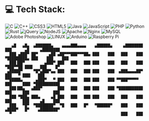 # 💻 Tech Stack:
![C](https://img.shields.io/badge/c-%2300599C.svg?style=for-the-badge&logo=c&logoColor=white) ![C++](https://img.shields.io/badge/c++-%2300599C.svg?style=for-the-badge&logo=c%2B%2B&logoColor=white) ![CSS3](https://img.shields.io/badge/css3-%231572B6.svg?style=for-the-badge&logo=css3&logoColor=white) ![HTML5](https://img.shields.io/badge/html5-%23E34F26.svg?style=for-the-badge&logo=html5&logoColor=white) ![Java](https://img.shields.io/badge/java-%23ED8B00.svg?style=for-the-badge&logo=java&logoColor=white) ![JavaScript](https://img.shields.io/badge/javascript-%23323330.svg?style=for-the-badge&logo=javascript&logoColor=%23F7DF1E) ![PHP](https://img.shields.io/badge/php-%23777BB4.svg?style=for-the-badge&logo=php&logoColor=white) ![Python](https://img.shields.io/badge/python-3670A0?style=for-the-badge&logo=python&logoColor=ffdd54) ![Rust](https://img.shields.io/badge/rust-%23000000.svg?style=for-the-badge&logo=rust&logoColor=white) ![jQuery](https://img.shields.io/badge/jquery-%230769AD.svg?style=for-the-badge&logo=jquery&logoColor=white) ![NodeJS](https://img.shields.io/badge/node.js-6DA55F?style=for-the-badge&logo=node.js&logoColor=white) ![Apache](https://img.shields.io/badge/apache-%23D42029.svg?style=for-the-badge&logo=apache&logoColor=white) ![Nginx](https://img.shields.io/badge/nginx-%23009639.svg?style=for-the-badge&logo=nginx&logoColor=white) ![MySQL](https://img.shields.io/badge/mysql-%2300f.svg?style=for-the-badge&logo=mysql&logoColor=white) ![Adobe Photoshop](https://img.shields.io/badge/adobephotoshop-%2331A8FF.svg?style=for-the-badge&logo=adobephotoshop&logoColor=white) ![LINUX](https://img.shields.io/badge/Linux-FCC624?style=for-the-badge&logo=linux&logoColor=black) ![Arduino](https://img.shields.io/badge/-Arduino-00979D?style=for-the-badge&logo=Arduino&logoColor=white) ![Raspberry Pi](https://img.shields.io/badge/-RaspberryPi-C51A4A?style=for-the-badge&logo=Raspberry-Pi)

```
   ▄█   ▄█▄  ▄███████▄    ▄▄▄▄███▄▄▄▄    ▄██████▄     ▄████████     ███      ▄█     ▄████████ 
  ███ ▄███▀ ██▀     ▄██ ▄██▀▀▀███▀▀▀██▄ ███    ███   ███    ███ ▀█████████▄ ███    ███    ███ 
  ███▐██▀         ▄███▀ ███   ███   ███ ███    ███   ███    ███    ▀███▀▀██ ███▌   ███    █▀  
 ▄█████▀     ▀█▀▄███▀▄▄ ███   ███   ███ ███    ███  ▄███▄▄▄▄██▀     ███   ▀ ███▌   ███        
▀▀█████▄      ▄███▀   ▀ ███   ███   ███ ███    ███ ▀▀███▀▀▀▀▀       ███     ███▌ ▀███████████ 
  ███▐██▄   ▄███▀       ███   ███   ███ ███    ███ ▀███████████     ███     ███           ███ 
  ███ ▀███▄ ███▄     ▄█ ███   ███   ███ ███    ███   ███    ███     ███     ███     ▄█    ███ 
  ███   ▀█▀  ▀████████▀  ▀█   ███   █▀   ▀██████▀    ███    ███    ▄████▀   █▀    ▄████████▀  
  ▀                                                  ███    ███                                                                                      
```
